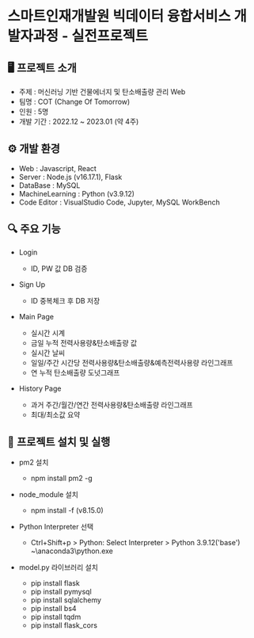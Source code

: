 # 스마트인재개발원 빅데이터 융합서비스 개발자과정 - 실전프로젝트


## 🖥 프로젝트 소개
- 주제 : 머신러닝 기반 건물에너지 및 탄소배출량 관리 Web
- 팀명 : COT (Change Of Tomorrow)
- 인원 : 5명
- 개발 기간 : 2022.12 ~ 2023.01 (약 4주)


## ⚙ 개발 환경
- Web : Javascript, React
- Server : Node.js (v16.17.1), Flask
- DataBase : MySQL
- MachineLearning : Python (v3.9.12)
- Code Editor : VisualStudio Code, Jupyter, MySQL WorkBench


## 🔍 주요 기능
- Login
  - ID, PW 값 DB 검증

- Sign Up
  - ID 중복체크 후 DB 저장

- Main Page
  - 실시간 시계
  - 금일 누적 전력사용량&탄소배출량 값
  - 실시간 날씨
  - 일일/주간 시간당 전력사용량&탄소배출량&예측전력사용량 라인그래프
  - 연 누적 탄소배출량 도넛그래프

- History Page
  - 과거 주간/월간/연간 전력사용량&탄소배출량 라인그래프
  - 최대/최소값 요약


## 🔁 프로젝트 설치 및 실행
- pm2 설치
  - npm install pm2 -g

- node_module 설치
  - npm install -f (v8.15.0)

- Python Interpreter 선택
  - Ctrl+Shift+p > Python: Select Interpreter > Python 3.9.12('base') ~\anaconda3\python.exe

- model.py 라이브러리 설치
  - pip install flask
  - pip install pymysql
  - pip install sqlalchemy
  - pip install bs4
  - pip install tqdm
  - pip install flask_cors
